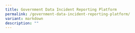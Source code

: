 ```yaml
---
title: Government Data Incident Reporting Platform
permalink: /government-data-incident-reporting-platform/
variant: markdown
description: ""
---
```

